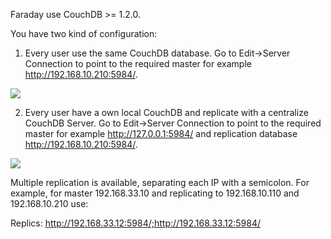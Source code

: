 Faraday use CouchDB >= 1.2.0.

You have two kind of configuration:
1) Every user use the same CouchDB database.
Go to Edit->Server Connection to point to the required master for example http://192.168.10.210:5984/. 

![](https://raw.github.com/wiki/infobyte/faraday/images/Couchdb_conf.png)

2) Every user have a own local CouchDB and replicate with a centralize CouchDB Server.
Go to Edit->Server Connection to point to the required master for example http://127.0.0.1:5984/ and replication database http://192.168.10.210:5984/. 

![](https://raw.github.com/wiki/infobyte/faraday/images/Couchdb_conf2.png)

Multiple replication is available, separating each IP with a semicolon. For example, for master 192.168.33.10 and replicating to 192.168.10.110 and 192.168.10.210 use:

Replics: http://192.168.33.12:5984/;http://192.168.33.12:5984/
